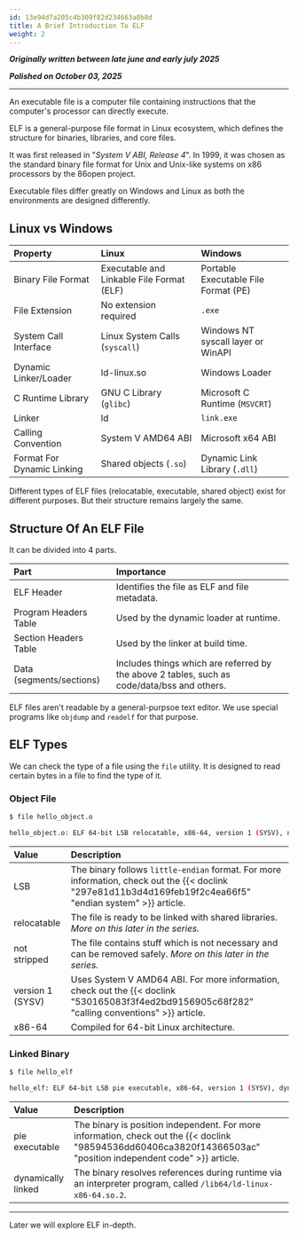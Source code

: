 ```yaml
---
id: 13e94d7a205c4b309f82d234663a8b8d
title: A Brief Introduction To ELF
weight: 2
---
```


***Originally written between late june and early july 2025***

***Polished on October 03, 2025***

---

An executable file is a computer file containing instructions that the computer's processor can directly execute.

ELF is a general-purpose file format in Linux ecosystem, which defines the structure for binaries, libraries, and core files.

It was first released in "_System V ABI, Release 4_". In 1999, it was chosen as the standard binary file format for Unix and Unix-like systems on x86 processors by the 86open project.

Executable files differ greatly on Windows and Linux as both the environments are designed differently.

## Linux vs Windows

| Property | Linux | Windows |
| :------- | :---- | :------ |
| Binary File Format    | Executable and Linkable File Format (ELF) | Portable Executable File Format (PE) |
| File Extension        | No extension required          | `.exe`                             |
| System Call Interface | Linux System Calls (`syscall`) | Windows NT syscall layer or WinAPI |
| Dynamic Linker/Loader | ld-linux.so                    | Windows Loader                     |
| C Runtime Library     | GNU C Library (`glibc`)        | Microsoft C Runtime (`MSVCRT`)     |
| Linker                | ld                             | `link.exe`                         |
| Calling Convention    | System V AMD64 ABI             | Microsoft x64 ABI                  |
| Format For Dynamic Linking | Shared objects (`.so`)    | Dynamic Link Library (`.dll`)      |

Different types of ELF files (relocatable, executable, shared object) exist for different purposes. But their structure remains largely the same.

## Structure Of An ELF File

It can be divided into 4 parts.

| Part | Importance |
| :--- | :--- |
| ELF Header | Identifies the file as ELF and file metadata. |
| Program Headers Table | Used by the dynamic loader at runtime. |
| Section Headers Table | Used by the linker at build time. |
| Data (segments/sections) | Includes things which are referred by the above 2 tables, such as code/data/bss and others. |

ELF files aren't readable by a general-purpsoe text editor. We use special programs like `objdump` and `readelf` for that purpose.

## ELF Types

We can check the type of a file using the `file` utility. It is designed to read certain bytes in a file to find the type of it.

### Object File

```bash
$ file hello_object.o

hello_object.o: ELF 64-bit LSB relocatable, x86-64, version 1 (SYSV), not stripped
```

| Value | Description |
| :---- | :---------- |
| LSB   | The binary follows `little-endian` format. For more information, check out the {{< doclink "297e81d11b3d4d169feb19f2c4ea66f5" "endian system" >}} article. |
| relocatable | The file is ready to be linked with shared libraries. *More on this later in the series.* |
| not stripped | The file contains stuff which is not necessary and can be removed safely. *More on this later in the series.* |
| version 1 (SYSV) | Uses System V AMD64 ABI. For more information, check out the {{< doclink "530165083f3f4ed2bd9156905c68f282" "calling conventions" >}} article. |
| x86-64 | Compiled for 64-bit Linux architecture. |

### Linked Binary

```bash
$ file hello_elf

hello_elf: ELF 64-bit LSB pie executable, x86-64, version 1 (SYSV), dynamically linked, interpreter /lib64/ld-linux-x86-64.so.2, for GNU/Linux 3.2.0, not stripped
```

| Value | Description |
| :---- | :---------- |
| pie executable | The binary is position independent. For more information, check out the {{< doclink "98594536dd60406ca3820f14366503ac" "position independent code" >}} article.
| dynamically linked | The binary resolves references during runtime via an interpreter program, called `/lib64/ld-linux-x86-64.so.2`. |

***

Later we will explore ELF in-depth.